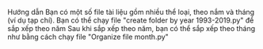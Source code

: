 Hướng dẫn
Bạn có một số file tài liệu gồm nhiều thể loại, theo nắm và tháng (ví dụ tạp chí).
Bạn có thể chạy file "create folder by year 1993-2019.py" để sắp xếp theo năm
Sau khi sắp xếp theo năm, bạn có thể sắp xếp theo tháng như bằng cách chạy file "Organize file month.py"
